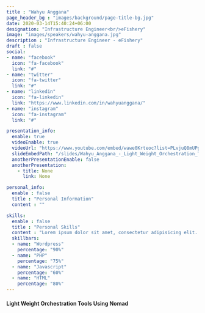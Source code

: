 ```yaml
---
title : "Wahyu Anggana"
page_header_bg : "images/background/page-title-bg.jpg"
date: 2020-03-14T15:40:24+06:00
designation: "Infrastructure Engineer<br/>eFishery"
image: "images/speakers/wahyu-anggana.jpg"
description : "Infrastructure Engineer - eFishery"
draft : false
social:
- name: "facebook"
  icon: "fa-facebook"
  link: "#"
- name: "twitter"
  icon: "fa-twitter"
  link: "#"
- name: "linkedin"
  icon: "fa-linkedin"
  link: "https://www.linkedin.com/in/wahyuanggana/"
- name: "instagram"
  icon: "fa-instagram"
  link: "#"

presentation_info:
  enable: true
  videoEnable: true
  videoUrl: "https://www.youtube.com/embed/wawe0Krteoc?list=PLvjuQ8mUPgNcJnD3k_QNWOohhMfp0t3Jb"
  slideEmbedPath: "/slides/Wahyu_Anggana_-_Light_Weight_Orchestration_Tools_Using_Nomad.pdf"
  anotherPresentationEnable: false
  anotherPresentation:
    - title: None
      link: None

personal_info:
  enable : false
  title : "Personal Information"
  content : ""

skills:
  enable : false
  title : "Personal Skills"
  content : "Lorem ipsum dolor sit amet, consectetur adipisicing elit. Excepturi explicabo suscipit deleniti voluptatum quos nostrum iure doloremque."
  skillbars:
  - name: "Wordpress"
    percentage: "90%"
  - name: "PHP"
    percentage: "75%"
  - name: "Javascript"
    percentage: "60%"
  - name: "HTML"
    percentage: "80%"
---
```

#### Light Weight Orchestration Tools Using Nomad
